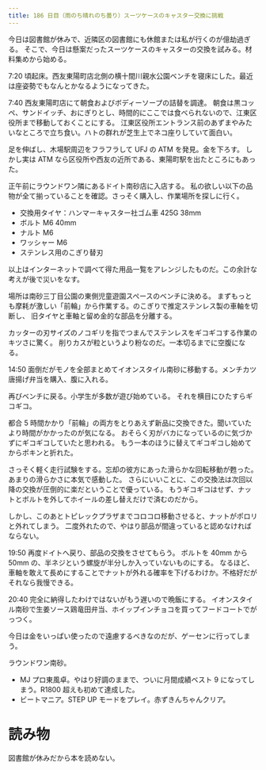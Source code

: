 ```yaml
---
title: 186 日目（雨のち晴れのち曇り）スーツケースのキャスター交換に挑戦
---
```


今日は図書館が休みで、近隣区の図書館にも休館または私が行くのが億劫過ぎる。
そこで、今日は懸案だったスーツケースのキャスターの交換を試みる。材料集めから始める。

7:20 頃起床。西友東陽町店北側の横十間川親水公園ベンチを寝床にした。最近は座姿勢でもなんとかなるようになってきた。

7:40 西友東陽町店にて朝食およびボディーソープの詰替を調達。
朝食は黒コッペ、サンドイッチ、おにぎりとし、時間的にここでは食べられないので、江東区役所まで移動しておくことにする。
江東区役所エントランス前のあずまやみたいなところで立ち食い。ハトの群れが芝生上でネコ座りしていて面白い。

足を伸ばし、木場駅周辺をフラフラして UFJ の ATM を発見。金を下ろす。
しかし実は ATM なら区役所や西友の近所である、東陽町駅を出たところにもあった。

正午前にラウンドワン隣にあるドイト南砂店に入店する。
私の欲しい以下の品物が全て揃っていることを確認。さっそく購入し、作業場所を探しに行く。
* 交換用タイヤ：ハンマーキャスター社ゴム車 425G 38mm
* ボルト M6 40mm
* ナルト M6
* ワッシャー M6
* ステンレス用のこぎり替刃

以上はインターネットで調べて得た用品一覧をアレンジしたものだ。この余計な考えが後で災いをなす。

場所は南砂三丁目公園の東側児童遊園スペースのベンチに決める。
まずもっとも摩耗が激しい「前輪」から作業する。のこぎりで推定ステンレス製の車軸を切断し、
旧タイヤと車軸と留め金的な部品を分離する。

カッターの刃サイズのノコギリを指でつまんでステンレスをギコギコする作業のキツさに驚く。
削りカスが粒というより粉なのだ。一本切るまでに空腹になる。

14:50 面倒だがモノを全部まとめてイオンスタイル南砂に移動する。メンチカツ唐揚げ弁当を購入、腹に入れる。

再びベンチに戻る。小学生が多数が遊び始めている。
それを横目にひたすらギコギコ。

都合 5 時間かかり「前輪」の両方をとりあえず新品に交換できた。聞いていたより時間がかかったのが気になる。
おそらく刃がバカになっているのに気づかずにギコギコしていたと思われる。
もう一本のほうに替えてギコギコし始めてからポキンと折れた。

さっそく軽く走行試験をする。忘却の彼方にあった滑らかな回転移動が甦った。あまりの滑らかさに本気で感動した。
さらにいいことに、この交換法は次回以降の交換が圧倒的に楽だということで優っている。
もうギコギコはせず、ナットとボルトを外してホイールの差し替えだけで済むのだから。

しかし、このあとトピレックプラザまでコロコロ移動させると、ナットがポロリと外れてしまう。
二度外れたので、やはり部品が間違っていると認めなければならない。

19:50 再度ドイトへ戻り、部品の交換をさせてもらう。
ボルトを 40mm から 50mm の、半ネジという螺旋が半分しか入っていないものにする。
なるほど、車軸を敢えて長めにすることでナットが外れる確率を下げるわけか。不格好だがそれなら我慢できる。

20:40 完全に納得したわけではないがもう遅いので晩飯にする。
イオンスタイル南砂で生姜ソース鶏竜田弁当、ホイップインチョコを買ってフードコートでがっつく。

今日は金をいっぱい使ったので遠慮するべきなのだが、ゲーセンに行ってしまう。

ラウンドワン南砂。
* MJ プロ東風卓。やはり好調のままで、ついに月間成績ベスト 9 になってしまう。R1800 超えも初めて達成した。
* ビートマニア。STEP UP モードをプレイ。赤ずきんちゃんクリア。

# 読み物

図書館が休みだから本を読めない。
